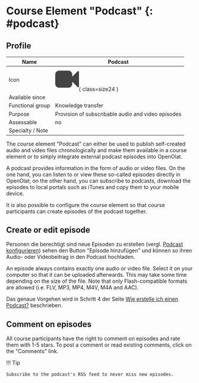 # Course Element "Podcast" {: #podcast}


## Profile

Name | Podcast
---------|----------
Icon | ![Podcast Icon](assets/podcast.png){ class=size24 }
Available since | 
Functional group | Knowledge transfer
Purpose | Provision of subscribable audio and video episodes
Assessable | no
Specialty / Note | 

The course element "Podcast" can either be used to publish self-created audio and video files chronologically and make them available in a course element or to simply integrate external podcast episodes into OpenOlat.

A podcast provides information in the form of audio or video files. On the one hand, you can listen to or view these so-called episodes directly in OpenOlat; on the other hand, you can subscribe to podcasts, download the episodes to local portals such as iTunes and copy them to your mobile device.

It is also possible to configure the course element so that course participants can create episodes of the podcast together.

## Create or edit episode

Personen die berechtigt sind neue Episoden zu erstellen (vergl. [Podcast konfigurieren](../learningresources/Podcast_Further_Configurations.md)) sehen den Button "Episode hinzufügen" und können so ihren Audio- oder Videobeitrag in den Podcast hochladen. 

An episode always contains exactly one audio or video file. Select it on your computer so that it can be uploaded afterwards. This may take some time depending on the size of the file. Note that only Flash-compatible formats are allowed (i.e. FLV, MP3, MP4, M4V, M4A and AAC).

Das genaue Vorgehen wird in Schritt 4 der Seite [Wie erstelle ich einen Podcast?](../../../manual_how-to/docs/podcast/podcast.de.md) beschrieben. 

## Comment on episodes

All course participants have the right to comment on episodes and rate them with 1-5 stars. To post a comment or read existing comments, click on the "Comments" link.

!!! Tip

    Subscribe to the podcast's RSS feed to never miss new episodes.
